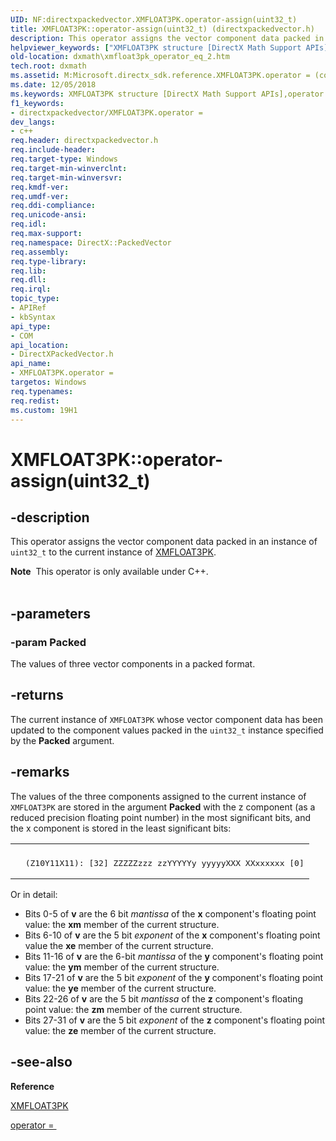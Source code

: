 ```yaml
---
UID: NF:directxpackedvector.XMFLOAT3PK.operator-assign(uint32_t)
title: XMFLOAT3PK::operator-assign(uint32_t) (directxpackedvector.h)
description: This operator assigns the vector component data packed in an instance of uint32_t to the current instance of XMFLOAT3PK.helpviewer_keywords: ["XMFLOAT3PK structure [DirectX Math Support APIs]","operator = method","XMFLOAT3PK.operator =(const uint32_t)","XMFLOAT3PK.operator-assign(uint32_t)","XMFLOAT3PK.operator=","XMFLOAT3PK::operator-assign(uint32_t)","XMFLOAT3PK::operator=","dxmath.xmfloat3pk_operator_eq_2","operator = method [DirectX Math Support APIs]","operator = method [DirectX Math Support APIs]","XMFLOAT3PK structure","operator="]
old-location: dxmath\xmfloat3pk_operator_eq_2.htm
tech.root: dxmath
ms.assetid: M:Microsoft.directx_sdk.reference.XMFLOAT3PK.operator = (const uint32_t)
ms.date: 12/05/2018
ms.keywords: XMFLOAT3PK structure [DirectX Math Support APIs],operator = method, XMFLOAT3PK.operator =(const uint32_t), XMFLOAT3PK.operator-assign(uint32_t), XMFLOAT3PK.operator=, XMFLOAT3PK::operator-assign(uint32_t), XMFLOAT3PK::operator=, dxmath.xmfloat3pk_operator_eq_2, operator = method [DirectX Math Support APIs], operator = method [DirectX Math Support APIs],XMFLOAT3PK structure, operator=
f1_keywords:
- directxpackedvector/XMFLOAT3PK.operator =
dev_langs:
- c++
req.header: directxpackedvector.h
req.include-header: 
req.target-type: Windows
req.target-min-winverclnt: 
req.target-min-winversvr: 
req.kmdf-ver: 
req.umdf-ver: 
req.ddi-compliance: 
req.unicode-ansi: 
req.idl: 
req.max-support: 
req.namespace: DirectX::PackedVector
req.assembly: 
req.type-library: 
req.lib: 
req.dll: 
req.irql: 
topic_type:
- APIRef
- kbSyntax
api_type:
- COM
api_location:
- DirectXPackedVector.h
api_name:
- XMFLOAT3PK.operator =
targetos: Windows
req.typenames: 
req.redist: 
ms.custom: 19H1
---
```


# XMFLOAT3PK::operator-assign(uint32_t)


## -description


This operator assigns the vector component data packed in an instance of <code>uint32_t</code> to
     the current instance of <a href="https://msdn.microsoft.com/40b3df37-d1c1-43fe-afcb-cbac4d9b6564">XMFLOAT3PK</a>.
 
<div class="alert"><b>Note</b>  This operator is only available under C++.</div><div> </div>

## -parameters




### -param Packed

The values of three vector components in a packed format.
      


## -returns



The current instance of <code>XMFLOAT3PK</code> whose vector component data has been updated to
	  the component values packed in the <code>uint32_t</code> instance specified by the
	  <b>Packed</b> argument.
 
      




## -remarks



The values of the three components assigned to the current instance of <code>XMFLOAT3PK</code> are stored
	in the argument <b>Packed</b> with the z component (as a reduced precision
	floating point number) in the most significant bits, and the x component is stored in the
	least significant bits:
 

<div class="code"><span codelanguage=""><table>
<tr>
<th></th>
</tr>
<tr>
<td>
<pre>
  (Z10Y11X11): [32] ZZZZZzzz zzYYYYYy yyyyyXXX XXxxxxxx [0]
</pre>
</td>
</tr>
</table></span></div>
Or in detail:


<ul>
<li>
Bits 0-5 of <b>v</b> are the 6 bit <i>mantissa</i> of the
	       <b>x</b> component's floating point value: the <b>xm</b> member of the current structure.
	    

</li>
<li>
Bits 6-10 of <b>v</b> are the 5 bit <i>exponent</i> of the
		<b>x</b> component's floating point value the <b>xe</b> member of the current structure.
	    

</li>
<li>
Bits 11-16 of <b>v</b> are the 6-bit <i>mantissa</i> of the
	       <b>y</b> component's floating point value: the <b>ym</b> member of the current structure.
	    

</li>
<li>
Bits 17-21 of <b>v</b> are the 5 bit <i>exponent</i> of the
		<b>y</b> component's floating point value: the <b>ye</b> member of the current structure.
	    

</li>
<li>
Bits 22-26 of <b>v</b> are the 5 bit <i>mantissa</i> of the
	       <b>z</b> component's floating point value: the <b>zm</b> member of the current structure.
	    

</li>
<li>
Bits 27-31 of <b>v</b> are the 5 bit <i>exponent</i> of the
		<b>z</b> component's floating point value: the <b>ze</b> member of the current structure.
	    

</li>
</ul>



## -see-also




<b>Reference</b>



<a href="https://msdn.microsoft.com/40b3df37-d1c1-43fe-afcb-cbac4d9b6564">XMFLOAT3PK</a>



<a href="https://msdn.microsoft.com/82c6ee72-0706-49f9-bc19-9725496440d0">operator = </a>
 

 

